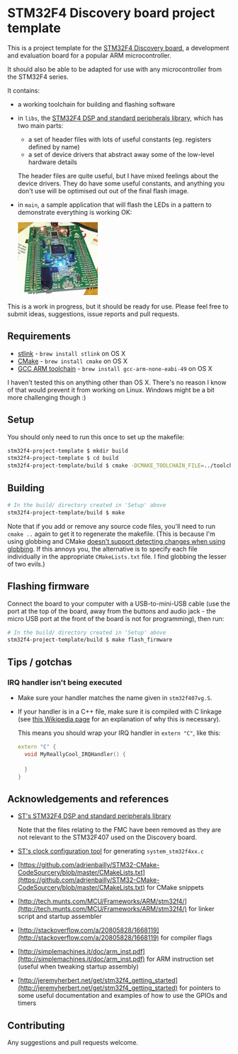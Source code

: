 # STM32F4 Discovery board project template

This is a project template for the [STM32F4 Discovery board](http://www.st.com/web/catalog/tools/FM116/SC959/SS1532/PF252419),
a development and evaluation board for a popular ARM microcontroller.

It should also be able to be adapted for use with any microcontroller from the STM32F4 series.

It contains:

* a working toolchain for building and flashing software

* in `libs`, the [STM32F4 DSP and standard peripherals library](http://www2.st.com/content/st_com/en/products/embedded-software/mcus-embedded-software/stm32-embedded-software/stm32-standard-peripheral-libraries/stsw-stm32065.html),
  which has two main parts:

  * a set of header files with lots of useful constants (eg. registers defined by name)
  * a set of device drivers that abstract away some of the low-level hardware details

  The header files are quite useful, but I have mixed feelings about the device drivers. They do have some useful constants, and anything you don't use will be
  optimised out out of the final flash image.

* in `main`, a sample application that will flash the LEDs in a pattern to demonstrate everything is working OK:

  ![Flashing LEDs](doc/flashing-leds.gif)

This is a work in progress, but it should be ready for use. Please feel free to submit ideas, suggestions, issue reports and pull requests.

## Requirements

* [stlink](https://github.com/texane/stlink) - `brew install stlink` on OS X
* [CMake](http://cmake.org) - `brew install cmake` on OS X
* [GCC ARM toolchain](https://launchpad.net/gcc-arm-embdded) - `brew install gcc-arm-none-eabi-49` on OS X

I haven't tested this on anything other than OS X. There's no reason I know of that would prevent it from working on Linux.
Windows might be a bit more challenging though :)

## Setup
You should only need to run this once to set up the makefile:

  ```bash
  stm32f4-project-template $ mkdir build
  stm32f4-project-template $ cd build
  stm32f4-project-template/build $ cmake -DCMAKE_TOOLCHAIN_FILE=../toolchain-arm-none-eabi.cmake ..
  ```

## Building

  ```bash
  # In the build/ directory created in 'Setup' above
  stm32f4-project-template/build $ make
  ```

Note that if you add or remove any source code files, you'll need to run `cmake ..` again to get it to regenerate the makefile.
(This is because I'm using globbing and CMake [doesn't support detecting changes when using globbing](https://cmake.org/cmake/help/v3.3/command/file.html?highlight=We+do+not+recommend+using+GLOB).
If this annoys you, the alternative is to specify each file individually in the appropriate `CMakeLists.txt` file. I find globbing the lesser of two evils.)

## Flashing firmware
Connect the board to your computer with a USB-to-mini-USB cable (use the port at the top of the board, away from the buttons and audio jack -
the micro USB port at the front of the board is not for programming), then run:

  ```bash
  # In the build/ directory created in 'Setup' above
  stm32f4-project-template/build $ make flash_firmware
  ```

## Tips / gotchas

### IRQ handler isn't being executed

* Make sure your handler matches the name given in `stm32f407vg.S`.

* If your handler is in a C++ file, make sure it is compiled with C linkage (see [this Wikipedia page](https://en.wikipedia.org/wiki/Compatibility_of_C_and_C%2B%2B#Linking_C_and_C.2B.2B_code) for an explanation of why this is necessary).

  This means you should wrap your IRQ handler in `extern "C"`, like this:

  ```cpp
  extern "C" {
    void MyReallyCool_IRQHandler() {

    }
  }
  ```

## Acknowledgements and references

* [ST's STM32F4 DSP and standard peripherals library](http://www2.st.com/content/st_com/en/products/embedded-software/mcus-embedded-software/stm32-embedded-software/stm32-standard-peripheral-libraries/stsw-stm32065.html)

  Note that the files relating to the FMC have been removed as they are not relevant to the STM32F407 used on the Discovery board.

* [ST's clock configuration tool](http://www2.st.com/content/st_com/en/products/development-tools/software-development-tools/stm32-software-development-tools/stm32-configurators-and-code-generators/stsw-stm32091.html)
  for generating `system_stm32f4xx.c`

* [https://github.com/adrienbailly/STM32-CMake-CodeSourcery/blob/master/CMakeLists.txt](https://github.com/adrienbailly/STM32-CMake-CodeSourcery/blob/master/CMakeLists.txt) for CMake snippets

* [http://tech.munts.com/MCU/Frameworks/ARM/stm32f4/](http://tech.munts.com/MCU/Frameworks/ARM/stm32f4/) for linker script and startup assembler

* [http://stackoverflow.com/a/20805828/1668119](http://stackoverflow.com/a/20805828/1668119) for compiler flags

* [http://simplemachines.it/doc/arm_inst.pdf](http://simplemachines.it/doc/arm_inst.pdf) for ARM instruction set (useful when tweaking startup assembly)

* [http://jeremyherbert.net/get/stm32f4_getting_started](http://jeremyherbert.net/get/stm32f4_getting_started) for pointers to some useful documentation and examples of how to use the GPIOs and timers

## Contributing

Any suggestions and pull requests welcome.
